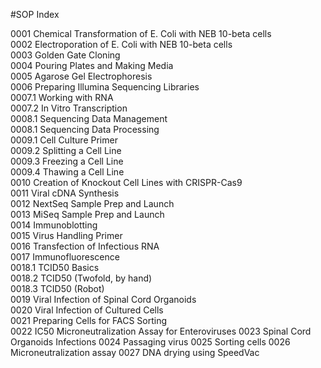 #SOP Index

0001 Chemical Transformation of E. Coli with NEB 10-beta cells  
0002 Electroporation of E. Coli with NEB 10-beta cells  
0003 Golden Gate Cloning  
0004 Pouring Plates and Making Media  
0005 Agarose Gel Electrophoresis  
0006 Preparing Illumina Sequencing Libraries  
0007.1 Working with RNA  
0007.2 In Vitro Transcription  
0008.1 Sequencing Data Management  
0008.1 Sequencing Data Processing  
0009.1 Cell Culture Primer  
0009.2 Splitting a Cell Line  
0009.3 Freezing a Cell Line  
0009.4 Thawing a Cell Line  
0010 Creation of Knockout Cell Lines with CRISPR-Cas9  
0011 Viral cDNA Synthesis  
0012 NextSeq Sample Prep and Launch  
0013 MiSeq Sample Prep and Launch  
0014 Immunoblotting  
0015 Virus Handling Primer  
0016 Transfection of Infectious RNA  
0017 Immunofluorescence  
0018.1 TCID50 Basics  
0018.2 TCID50 (Twofold, by hand)  
0018.3 TCID50 (Robot)  
0019 Viral Infection of Spinal Cord Organoids  
0020 Viral Infection of Cultured Cells  
0021 Preparing Cells for FACS Sorting  
0022 IC50 Microneutralization Assay for Enteroviruses
0023 Spinal Cord Organoids Infections 
0024 Passaging virus
0025 Sorting cells
0026 Microneutralization assay
0027 DNA drying using SpeedVac

